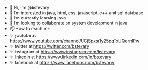- 👋 Hi, I’m @bstevary
- 👀 I’m interested in java, html, css, javascript, c++ and sql database
- 🌱 I’m currently learning java
- 💞️ I’m looking to collaborate on system development in java
- 📫 How to reach me 
- ✨ youtube at https://www.youtube.com/channel/UCjSpxsr1y25pqTxUQerrdPw
- ✨ twitter at https://twitter.com/bstevary
- ✨ instagram at https://www.instagram.com/bstevary
- ✨ linkedin at https://www.linkedin.com/in/bstevary
- ✨ facebook at https://www.facebook.com/bstevary/
<!---
StevaryBosuben/StevaryBosuben is a ✨ special ✨ repository because its `README.md` (this file) appears on your GitHub profile.
You can click the Preview link to take a look at your changes.
--->
